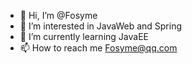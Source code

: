 - 👋 Hi, I’m @Fosyme
- 👀 I’m interested in JavaWeb and Spring
- 🌱 I’m currently learning JavaEE
- 📫 How to reach me Fosyme@qq.com

<!---
Fosyme/Fosyme is a ✨ special ✨ repository because its `README.md` (this file) appears on your GitHub profile.
You can click the Preview link to take a look at your changes.
--->
